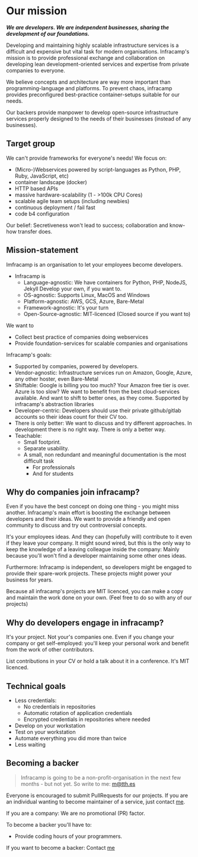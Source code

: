 # Our mission

***We are developers. We are independent businesses, sharing the development of our
foundations.***

Developing and maintaining highly scalable infrastructure services is 
a difficult and expensive but vital task for modern organisations. Infracamp's mission
is to provide professional exchange and collaboration on developing 
lean development-oriented services and expertise from private companies to
everyone.

We believe concepts and architecture are way more important than programming-language
and platforms. To prevent chaos, infracamp provides preconfigured best-practice 
container-setups suitable for our needs. 

Our backers provide manpower to develop open-source infrastructure services
properly designed to the needs of their businesses (instead of any businesses).

## Target group

We can't provide frameworks for everyone's needs! We focus on:

- (Micro-)Webservices powered by script-languages as Python, PHP, Ruby, JavaScript, etc)
- container landscape (docker)
- HTTP based APIs
- massive hardware-scalability (1 - >100k CPU Cores)
- scalable agile team setups (including newbies)
- continuous deployment / fail fast
- code b4 configuration

Our belief: Secretiveness won't lead to success; collaboration and
know-how transfer does.

## Mission-statement

Imfracamp is an organisation to let your employees become developers.

- Infracamp is
    - Language-agnostic: We have containers for Python, PHP, NodeJS, Jekyll
      Develop your own, if you want to.
    - OS-agnostic: Supports Linux, MacOS and Windows
    - Platform-agnostic: AWS, GCS, Azure, Bare-Metal
    - Framework-agnostic: It's your turn
    - Open-Source-agnostic: MIT-licenced (Closed source if you want to)

We want to
- Collect best practice of companies doing webservices
- Provide foundation-services for scalable companies and organisations
     

Infracamp's goals:

- Supported by companies, powered by developers. 
- Vendor-agnostic: Infrastructure services run on Amazon, Google, Azure, any other hoster, 
  even Bare-Metal
- Shiftable: Google is billing you too much? Your Amazon free tier is over. Azure
  is too slow? We want to benefit from the best cloud-services available. And
  want to shift to better ones, as they come. Supported by infracamp's abstraction
  libraries
- Developer-centric: Developers should use their private github/gitlab accounts so their
  ideas count for their CV too.
- There is only better: We want to discuss and try different approaches. In development
  there is no right way. There is only a better way.
- Teachable: 
    - Small footprint.
    - Separate usability.
    - A small, non redundant and meaningful documentation is the most difficult task
        - For professionals
        - And for students


## Why do companies join infracamp?

Even if you have the best concept on doing one thing - you might miss another. Infracamp's
main effort is boosting the exchange between developers and their ideas. We want to provide
a friendly and open community to discuss and try out controversial concepts.

It's your employees ideas. And they can (hopefully will) contribute to it even if they leave
your company. It might sound wired, but this is the only way to keep the knowledge of a leaving
colleague inside the company: Mainly because you'll won't find a developer maintaining some other ones ideas.

Furthermore: Infracamp is independent, so developers might be engaged to provide 
their spare-work projects. These projects might power your business for years.

Because all infracamp's projects are MIT licenced, you can make a copy and maintain the work
done on your own. (Feel free to do so with any of our projects)

## Why do developers engage in infracamp? 

It's your project. Not your's companies one. Even if you change your company or get
self-employed: you'll keep your personal work and benefit from the work of other contributors.

List contributions in your CV or hold a talk about it in a conference. It's MIT licenced. 



## Technical goals

- Less credentials: 
    - No credentials in repositories
    - Automatic rotation of application credentials
    - Encrypted credentials in repositories where needed
- Develop on your workstation
- Test on your workstation
- Automate everything you did more than twice
- Less waiting

## Becoming a backer

> Infracamp is going to be a non-profit-organisation in the next few months - but not yet. So
> write to me: m@tth.es

Everyone is encouraged to submit PullRequests for our projects. If you are an individual wanting to 
become maintainer of a service, just contact [me](/about.html).

If you are a company: We are no promotional (PR) factor.

To become a backer you'll have to:
- Provide coding hours of your programmers.

If you want to become a backer: Contact [me](/about.html)
